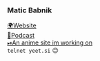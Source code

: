 ### Matic Babnik
[🌍Website](https://me.yeet.si/)  
[🎤Podcast](https://vegahq.cf/)  
[⏯An anime site im working on](https://weebify.me/)  
`telnet yeet.si` 😉  

